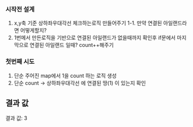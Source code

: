### 시작전 설계

1. x,y축 기준 상하좌우대각선 체크하는로직 만들어주기
   1-1. 만약 연결된 아일랜드라면 어떻게할지?
2. 1번메서 만든로직을 기반으로 연결된 아일랜드가 없을때까지 확인후 if문에서 마지막으로 연결된 아일랜드 일때? count++해주기

### 첫번째 시도

1. 단순 주어진 map에서 1을 count 하는 로직 생성
2. 단순 count -> 상하좌우대각선 에 연결된 땅(1) 이 있는지 확인

## 결과 값

결과 값: 3
